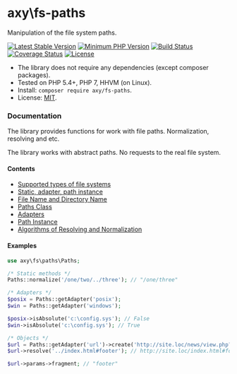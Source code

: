 # axy\fs-paths

Manipulation of the file system paths.

[![Latest Stable Version](https://img.shields.io/packagist/v/axy/fs-paths.svg?style=flat-square)](https://packagist.org/packages/axy/fs-paths)
[![Minimum PHP Version](https://img.shields.io/badge/php-%3E%3D%205.4-8892BF.svg?style=flat-square)](https://php.net/)
[![Build Status](https://img.shields.io/travis/axypro/fs-paths/master.svg?style=flat-square)](https://travis-ci.org/axypro/fs-paths)
[![Coverage Status](https://coveralls.io/repos/axypro/fs-paths/badge.svg?branch=master&service=github)](https://coveralls.io/github/axypro/fs-paths?branch=master)
[![License](https://poser.pugx.org/axy/fs-paths/license)](LICENSE)

* The library does not require any dependencies (except composer packages).
* Tested on PHP 5.4+, PHP 7, HHVM (on Linux).
* Install: `composer require axy/fs-paths`.
* License: [MIT](LICENSE).

### Documentation

The library provides functions for work with file paths.
Normalization, resolving and etc.

The library works with abstract paths.
No requests to the real file system.

#### Contents

* [Supported types of file systems](doc/types.md)
* [Static, adapter, path instance](doc/features.md)
* [File Name and Directory Name](doc/dirname.md)
* [Paths Class](doc/Paths.md)
* [Adapters](doc/adapters.md)
* [Path Instance](doc/path.md)
* [Algorithms of Resolving and Normalization](doc/resolve.md)

#### Examples

```php
use axy\fs\paths\Paths;

/* Static methods */
Paths::normalize('/one/two/../three'); // "/one/three"

/* Adapters */
$posix = Paths::getAdapter('posix');
$win = Paths::getAdapter('windows');

$posix->isAbsolute('c:\config.sys'); // False
$win->isAbsolute('c:\config.sys'); // True

/* Objects */
$url = Paths::getAdapter('url')->create('http://site.loc/news/view.php?id=10');
$url->resolve('../index.html#footer'); // http://site.loc/index.html#footer

$url->params->fragment; // "footer"
```

